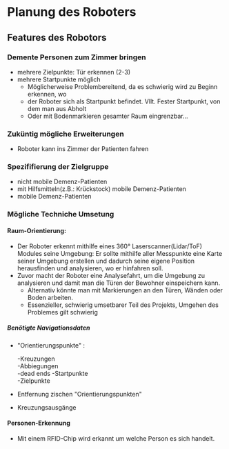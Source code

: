 # Planung des Roboters

## Features des Robotors
### Demente Personen zum Zimmer bringen
* mehrere Zielpunkte: Tür erkennen (2-3)
* mehrere Startpunkte möglich
    * Möglicherweise Problembereitend, da es schwierig wird zu Beginn erkennen, wo 
    * der Roboter sich als Startpunkt befindet. Vllt. Fester Startpunkt, von dem man aus Abholt 
    * Oder mit Bodenmarkieren gesamter Raum eingrenzbar...

### Zuküntig mögliche Erweiterungen
* Roboter kann ins Zimmer der Patienten fahren

### Spezififierung der Zielgruppe
* nicht mobile Demenz-Patienten
* mit Hilfsmitteln(z.B.: Krückstock) mobile Demenz-Patienten
* mobile Demenz-Patienten

### Mögliche Techniche Umsetung  
#### Raum-Orientierung:
* Der Roboter erkennt mithilfe eines 360° Laserscanner(Lidar/ToF) Modules seine Umgebung:
Er sollte mithilfe aller Messpunkte eine Karte seiner Umgebung erstellen und dadurch seine 
eigene Position herausfinden und analysieren, wo er hinfahren soll.
* Zuvor macht der Roboter eine Analysefahrt, um die Umgebung zu analysieren und damit man die Türen 
der Bewohner einspeichern kann. 
    * Alternativ könnte man mit Markierungen an den Türen, Wänden oder Boden arbeiten.
    * Essenzieller, schwierig umsetbarer Teil des Projekts, Umgehen des Problemes gilt schwierig
##### Benötigte Navigationsdaten
* "Orientierungspunkte" : 

   -Kreuzungen  
   -Abbiegungen  
   -dead ends
   -Startpunkte  
   -Zielpunkte  

 * Entfernung zischen "Orientierungspunkten"

 * Kreuzungsausgänge    

#### Personen-Erkennung
* Mit einem RFID-Chip wird erkannt um welche Person es sich handelt.
